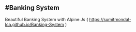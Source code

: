 #Banking System
---
Beautiful Banking System with Alpine Js ( https://sumitmondal-lca.github.io/Banking-System )
